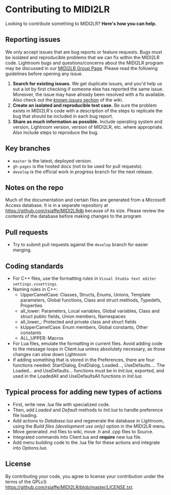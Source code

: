 # Contributing to MIDI2LR

Looking to contribute something to MIDI2LR? **Here's how you can help.**



## Reporting issues

We only accept issues that are bug reports or feature requests. Bugs must be isolated and reproducible problems that we can fix within the MIDI2LR code. Lightroom bugs and questions/concerns about the MIDI2LR program may be discussed in our [MIDI2LR Group Page](https://groups.google.com/forum/#!forum/midi2lr). Please read the following guidelines before opening any issue.

1. **Search for existing issues.** We get duplicate issues, and you'd help us out a lot by first checking if someone else has reported the same issue. Moreover, the issue may have already been resolved with a fix available. Also check out the [*known issues* section](https://github.com/rsjaffe/MIDI2LR/wiki#faqknown-issues) of the wiki.
2. **Create an isolated and reproducible test case.** Be sure the problem exists in MIDI2LR's code with a description of the steps to replicate the bug that should be included in each bug report.
3. **Share as much information as possible.** Include operating system and version, Lightroom version, version of MIDI2LR, etc. where appropriate. Also include steps to reproduce the bug.



## Key branches

- `master` is the latest, deployed version.
- `gh-pages` is the hosted docs (not to be used for pull requests).
- `develop` is the official work in progress branch for the next release.



## Notes on the repo

Much of the documentation and certain files are generated from a Microsoft Access database. It is in a separate repository at https://github.com/rsjaffe/MIDI2LRdb because of its size. Please review the contents of the database before making changes to the program



## Pull requests

- Try to submit pull requests against the `develop` branch for easier merging.




## Coding standards
- For C++ files, use the formatting rules in `Visual Studio text editor settings.vssettings`.
- Naming rules in C++:
  - UpperCamelCase: Classes, Structs, Enums, Unions, Template parameters, Global functions, Class and struct methods, Typedefs, Properties
  - all_lower: Parameters, Local variables, Global variables, Class and struct public fields, Union members, Namespaces
  - all_lower_: Protected and private class and struct fields
  - kUpperCamelCase: Enum members, Global constants, Other constants
  - ALL_UPPER: Macros
- For Lua files, emulate the formatting in current files. Avoid adding code to the message loops in Client.lua unless absolutely necessary, as those changes can slow down Lightroom
- If adding something that is stored in the Preferences, there are four functions needed: StartDialog, EndDialog, Loaded..., UseDefaults.... The Loaded... and UseDefaults... functions must be in *Init.lua*, exported, and used in the LoadedAll and UseDefaultsAll functions in *Init.lua*.

## Typical process for adding new types of actions
- First, write new .lua file with specialized code.
- Then, add *Loaded* and *Default* methods to *Init.lua* to handle preference file loading.
- Add actions to *Database.lua* and regenerate the database in Lightroom, using the *Build files (development use only)* option in the MIDI2LR menu.
- Move generated .md files to wiki, move .h and .cpp files to Source.
- Integrated commands into Client.lua and **require** new lua file.
- Add menu building code to the .lua file for these actions and integrate into *Options.lua*.

## License

By contributing your code, you agree to license your contribution under the terms of the GPLv3: https://github.com/rsjaffe/MIDI2LR/blob/master/LICENSE.txt.

